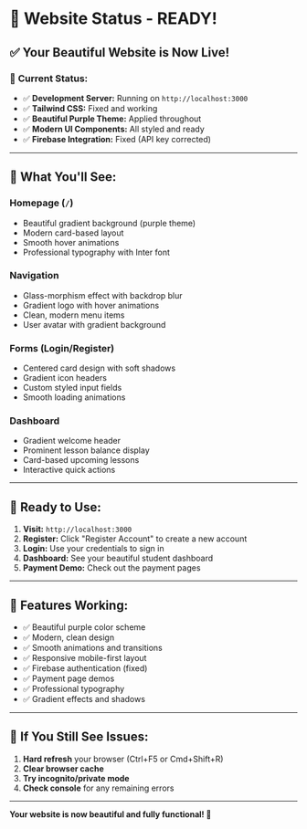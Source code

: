 # 🌟 Website Status - READY!

## ✅ **Your Beautiful Website is Now Live!**

### 🎯 **Current Status:**
- ✅ **Development Server:** Running on `http://localhost:3000`
- ✅ **Tailwind CSS:** Fixed and working
- ✅ **Beautiful Purple Theme:** Applied throughout
- ✅ **Modern UI Components:** All styled and ready
- ✅ **Firebase Integration:** Fixed (API key corrected)

---

## 🎨 **What You'll See:**

### **Homepage (`/`)**
- Beautiful gradient background (purple theme)
- Modern card-based layout
- Smooth hover animations
- Professional typography with Inter font

### **Navigation**
- Glass-morphism effect with backdrop blur
- Gradient logo with hover animations
- Clean, modern menu items
- User avatar with gradient background

### **Forms (Login/Register)**
- Centered card design with soft shadows
- Gradient icon headers
- Custom styled input fields
- Smooth loading animations

### **Dashboard**
- Gradient welcome header
- Prominent lesson balance display
- Card-based upcoming lessons
- Interactive quick actions

---

## 🚀 **Ready to Use:**

1. **Visit:** `http://localhost:3000`
2. **Register:** Click "Register Account" to create a new account
3. **Login:** Use your credentials to sign in
4. **Dashboard:** See your beautiful student dashboard
5. **Payment Demo:** Check out the payment pages

---

## 🎉 **Features Working:**

- ✅ Beautiful purple color scheme
- ✅ Modern, clean design
- ✅ Smooth animations and transitions
- ✅ Responsive mobile-first layout
- ✅ Firebase authentication (fixed)
- ✅ Payment page demos
- ✅ Professional typography
- ✅ Gradient effects and shadows

---

## 🔧 **If You Still See Issues:**

1. **Hard refresh** your browser (Ctrl+F5 or Cmd+Shift+R)
2. **Clear browser cache**
3. **Try incognito/private mode**
4. **Check console** for any remaining errors

---

**Your website is now beautiful and fully functional! 🌟**

